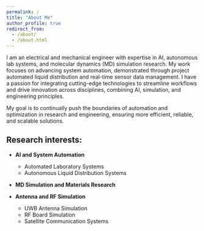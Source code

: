 ```yaml
---
permalink: /
title: "About Me"
author_profile: true
redirect_from: 
  - /about/
  - /about.html
---
```


I am an electrical and mechanical engineer with expertise in AI, autonomous lab systems, and molecular dynamics (MD) simulation research. My work focuses on advancing system automation, demonstrated through project automated liquid distribution and real-time sensor data management. I have a passion for integrating cutting-edge technologies to streamline workflows and drive innovation across disciplines, combining AI, simulation, and engineering principles.

My goal is to continually push the boundaries of automation and optimization in research and engineering, ensuring more efficient, reliable, and scalable solutions.

Research interests:
------
- **AI and System Automation**   
  - Automated Laboratory Systems
  - Autonomous Liquid Distribution Systems

- **MD Simulation and Materials Research** 

- **Antenna and RF Simulation** 
  - UWB Antenna Simulation  
  - RF Board Simulation  
  - Satellite Communication Systems
